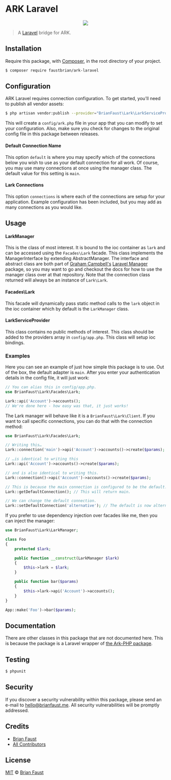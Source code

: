 # ARK Laravel

<p align="center">
    <img src="https://github.com/faustbrian/ARK-Laravel/blob/master/banner.png" />
</p>

> A [Laravel](https://laravel.com) bridge for ARK.

## Installation

Require this package, with [Composer](https://getcomposer.org/), in the root directory of your project.

```bash
$ composer require faustbrian/ark-laravel
```

## Configuration

ARK Laravel requires connection configuration. To get started, you'll need to publish all vendor assets:

```bash
$ php artisan vendor:publish --provider="BrianFaust\Lark\LarkServiceProvider"
```

This will create a `config/ark.php` file in your app that you can modify to set your configuration. Also, make sure you check for changes to the original config file in this package between releases.

#### Default Connection Name

This option `default` is where you may specify which of the connections below you wish to use as your default connection for all work. Of course, you may use many connections at once using the manager class. The default value for this setting is `main`.

#### Lark Connections

This option `connections` is where each of the connections are setup for your application. Example configuration has been included, but you may add as many connections as you would like.

## Usage

#### LarkManager

This is the class of most interest. It is bound to the ioc container as `lark` and can be accessed using the `Facades\Lark` facade. This class implements the ManagerInterface by extending AbstractManager. The interface and abstract class are both part of [Graham Campbell's](https://github.com/GrahamCampbell) [Laravel Manager](https://github.com/GrahamCampbell/Laravel-Manager) package, so you may want to go and checkout the docs for how to use the manager class over at that repository. Note that the connection class returned will always be an instance of `Lark\Lark`.

#### Facades\Lark

This facade will dynamically pass static method calls to the `lark` object in the ioc container which by default is the `LarkManager` class.

#### LarkServiceProvider

This class contains no public methods of interest. This class should be added to the providers array in `config/app.php`. This class will setup ioc bindings.

### Examples

Here you can see an example of just how simple this package is to use. Out of the box, the default adapter is `main`. After you enter your authentication details in the config file, it will just work:

```php
// You can alias this in config/app.php.
use BrianFaust\Lark\Facades\Lark;

Lark::api('Account')->accounts();
// We're done here - how easy was that, it just works!
```

The Lark manager will behave like it is a `BrianFaust\Lark\Client`. If you want to call specific connections, you can do that with the connection method:

```php
use BrianFaust\Lark\Facades\Lark;

// Writing this…
Lark::connection('main')->api('Account')->accounts()->create($params);

// …is identical to writing this
Lark::api('Account')->accounts()->create($params);

// and is also identical to writing this.
Lark::connection()->api('Account')->accounts()->create($params);

// This is because the main connection is configured to be the default.
Lark::getDefaultConnection(); // This will return main.

// We can change the default connection.
Lark::setDefaultConnection('alternative'); // The default is now alternative.
```

If you prefer to use dependency injection over facades like me, then you can inject the manager:

```php
use BrianFaust\Lark\LarkManager;

class Foo
{
    protected $lark;

    public function __construct(LarkManager $lark)
    {
        $this->lark = $lark;
    }

    public function bar($params)
    {
        $this->lark->api('Account')->accounts();
    }
}

App::make('Foo')->bar($params);
```

## Documentation

There are other classes in this package that are not documented here. This is because the package is a Laravel wrapper of [the Ark-PHP package](https://github.com/faustbrian/Ark-PHP).

## Testing

``` bash
$ phpunit
```

## Security

If you discover a security vulnerability within this package, please send an e-mail to hello@brianfaust.me. All security vulnerabilities will be promptly addressed.

## Credits

- [Brian Faust](https://github.com/faustbrian)
- [All Contributors](../../contributors)

## License

[MIT](LICENSE) © [Brian Faust](https://brianfaust.me)
